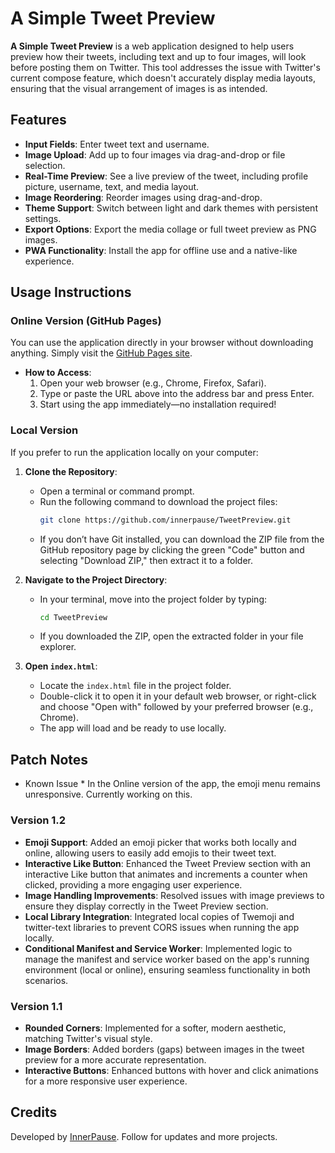 # A Simple Tweet Preview

**A Simple Tweet Preview** is a web application designed to help users preview how their tweets, including text and up to four images, will look before posting them on Twitter. This tool addresses the issue with Twitter's current compose feature, which doesn't accurately display media layouts, ensuring that the visual arrangement of images is as intended.

## Features

- **Input Fields**: Enter tweet text and username.
- **Image Upload**: Add up to four images via drag-and-drop or file selection.
- **Real-Time Preview**: See a live preview of the tweet, including profile picture, username, text, and media layout.
- **Image Reordering**: Reorder images using drag-and-drop.
- **Theme Support**: Switch between light and dark themes with persistent settings.
- **Export Options**: Export the media collage or full tweet preview as PNG images.
- **PWA Functionality**: Install the app for offline use and a native-like experience.

## Usage Instructions

### Online Version (GitHub Pages)

You can use the application directly in your browser without downloading anything. Simply visit the [GitHub Pages site](https://innerpause.github.io/TweetPreview/).

- **How to Access**:
  1. Open your web browser (e.g., Chrome, Firefox, Safari).
  2. Type or paste the URL above into the address bar and press Enter.
  3. Start using the app immediately—no installation required!

### Local Version

If you prefer to run the application locally on your computer:

1. **Clone the Repository**:
   - Open a terminal or command prompt.
   - Run the following command to download the project files:
     ```bash
     git clone https://github.com/innerpause/TweetPreview.git
     ```
   - If you don’t have Git installed, you can download the ZIP file from the GitHub repository page by clicking the green "Code" button and selecting "Download ZIP," then extract it to a folder.

2. **Navigate to the Project Directory**:
   - In your terminal, move into the project folder by typing:
     ```bash
     cd TweetPreview
     ```
   - If you downloaded the ZIP, open the extracted folder in your file explorer.

3. **Open `index.html`**:
   - Locate the `index.html` file in the project folder.
   - Double-click it to open it in your default web browser, or right-click and choose "Open with" followed by your preferred browser (e.g., Chrome).
   - The app will load and be ready to use locally.

## Patch Notes
 
* Known Issue *
In the Online version of the app, the emoji menu remains unresponsive. Currently working on this. 


### Version 1.2
- **Emoji Support**: Added an emoji picker that works both locally and online, allowing users to easily add emojis to their tweet text.
- **Interactive Like Button**: Enhanced the Tweet Preview section with an interactive Like button that animates and increments a counter when clicked, providing a more engaging user experience.
- **Image Handling Improvements**: Resolved issues with image previews to ensure they display correctly in the Tweet Preview section.
- **Local Library Integration**: Integrated local copies of Twemoji and twitter-text libraries to prevent CORS issues when running the app locally.
- **Conditional Manifest and Service Worker**: Implemented logic to manage the manifest and service worker based on the app's running environment (local or online), ensuring seamless functionality in both scenarios.

### Version 1.1
- **Rounded Corners**: Implemented for a softer, modern aesthetic, matching Twitter's visual style.
- **Image Borders**: Added borders (gaps) between images in the tweet preview for a more accurate representation.
- **Interactive Buttons**: Enhanced buttons with hover and click animations for a more responsive user experience.

## Credits

Developed by [InnerPause](https://x.com/InnerPause). Follow for updates and more projects.

